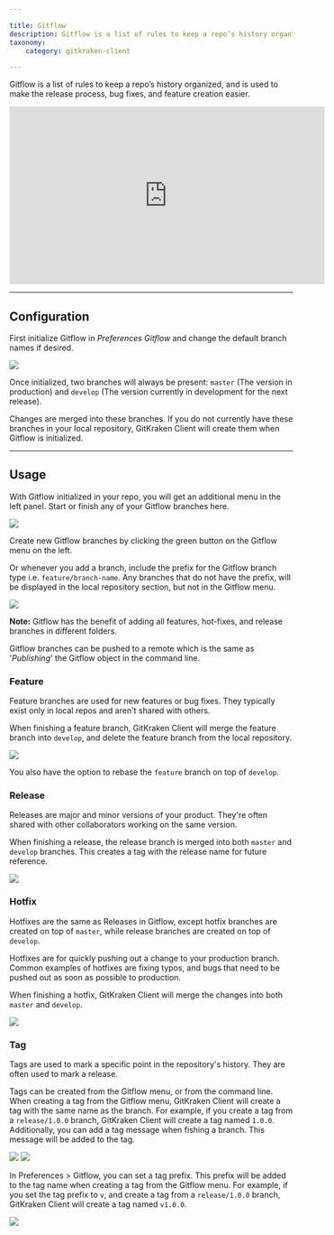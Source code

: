 ```yaml
---

title: Gitflow
description: Gitflow is a list of rules to keep a repo’s history organized, and is used to make the release process, bug fixes, and feature creation easier.
taxonomy:
    category: gitkraken-client

---
```


Gitflow is a list of rules to keep a repo’s history organized, and is used to make the release process, bug fixes, and feature creation easier.

<div class='embed-container embed-container--16-9'>
    <iframe width="560" height="315" src="https://www.youtube.com/embed/eTOgjQ9o4vQ?ecver=1" frameborder="0" allowfullscreen></iframe>
</div>

***
## Configuration
First initialize Gitflow in <em class='context-menu'>Preferences <i class='fa fa-caret-right'></i> Gitflow</em> and change the default branch names if desired.

<img src="/wp-content/uploads//gitflow.png" srcset="/wp-content/uploads//gitflow.png" class="img-bordered img-responsive center">

Once initialized, two branches will always be present: `master` (The version in production) and `develop` (The version currently in development for the next release).

Changes are merged into these branches.  If you do not currently have these branches in your local repository, GitKraken Client will create them when Gitflow is initialized.

***
## Usage
With Gitflow initialized in your repo, you will get an additional menu in the left panel.  Start or finish any of your Gitflow branches here.

<img src="/wp-content/uploads//git-flow-start.png" srcset="/wp-content/uploads//git-flow-start@2x.png" class="img-bordered img-responsive center">

Create new Gitflow branches by clicking the green button on the Gitflow menu on the left.

Or whenever you add a branch, include the prefix for the Gitflow branch type i.e.
`feature/branch-name`.  Any branches that do not have the prefix, will be displayed in the local
repository section, but not in the Gitflow menu.

<img src="/wp-content/uploads//git-flow-folders.png" srcset="/wp-content/uploads//git-flow-folders@2x.png" class="img-bordered img-responsive center">

<div class='callout callout--basic'>
    <p><strong>Note:</strong> Gitflow has the benefit of adding all features, hot-fixes, and release branches in different folders.</p>
</div>

Gitflow branches can be pushed to a remote which is the same as '_Publishing_' the Gitflow object in the command line.

### Feature
Feature branches are used for new features or bug fixes.  They typically exist only in local repos and aren't shared with others.

When finishing a feature branch, GitKraken Client will merge the feature branch into `develop`, and delete the feature branch from the local repository.

<img src="/wp-content/uploads//finish-feature.gif" class="img-bordered img-responsive center">

You also have the option to rebase the `feature` branch on top of `develop`.

### Release
Releases are major and minor versions of your product.  They're often shared with other collaborators working on the same version.

When finishing a release, the release branch is merged into both `master` and `develop` branches. This creates a tag with the release name for future reference.

<img src="/wp-content/uploads//finish-release.gif" class="img-bordered img-responsive center">

### Hotfix
Hotfixes are the same as Releases in Gitflow, except hotfix branches are created on top of `master`, while release branches are created on top of `develop`.

Hotfixes are for quickly pushing out a change to your production branch.  Common examples of hotfixes are fixing typos, and bugs that need to be pushed out as soon as possible to production.

When finishing a hotfix, GitKraken Client will merge the changes into both `master` and `develop`.

<img src="/wp-content/uploads//finish-hotfix.gif" class="img-bordered img-responsive center">

### Tag

Tags are used to mark a specific point in the repository's history.  They are often used to mark a release.

Tags can be created from the Gitflow menu, or from the command line. When creating a tag from the Gitflow menu, GitKraken Client will create a tag with the same name as the branch. For example, if you create a tag from a `release/1.0.0` branch, GitKraken Client will create a tag named `1.0.0`. Additionally, you can add a tag message when fishing a branch. This message will be added to the tag.

<img src="/wp-content/uploads//finish-release-tag.gif" class="img-bordered img-responsive center">

<img src="/wp-content/uploads//tag-message.png" class="img-bordered img-responsive center">

In Preferences > Gitflow, you can set a tag prefix.  This prefix will be added to the tag name when creating a tag from the Gitflow menu.  For example, if you set the tag prefix to `v`, and create a tag from a `release/1.0.0` branch, GitKraken Client will create a tag named `v1.0.0`.

<img src="/wp-content/uploads//tag-prefix.png" class="img-bordered img-responsive center">

